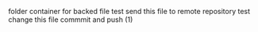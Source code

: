 folder container for backed file
test send this file to remote repository
test change this file commmit and push (1)